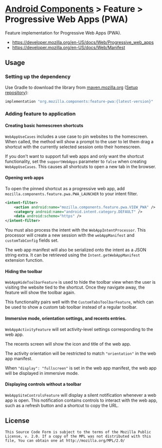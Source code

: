 # [Android Components](../../../README.md) > Feature > Progressive Web Apps (PWA)

Feature implementation for Progressive Web Apps (PWA).

- https://developer.mozilla.org/en-US/docs/Web/Progressive_web_apps
- https://developer.mozilla.org/en-US/docs/Web/Manifest

## Usage

### Setting up the dependency

Use Gradle to download the library from [maven.mozilla.org](https://maven.mozilla.org/) ([Setup repository](../../../README.md#maven-repository)):

```Groovy
implementation "org.mozilla.components:feature-pwa:{latest-version}"
```

### Adding feature to application

#### Creating basic homescreen shortcuts

`WebAppUseCases` includes a use case to pin websites to the homescreen. When called, the method will show a prompt to the user to let them drag a shortcut with the currently selected session onto their homescreen.

If you don't want to support full web apps and only want the shortcut functionality, set the `supportWebApps` parameter to `false` when creating `WebAppUseCases`. This causes all shortcuts to open a new tab in the browser.

#### Opening web apps

To open the pinned shortcut as a progressive web app, add `mozilla.components.feature.pwa.PWA_LAUNCHER` to your intent filter.

```xml
<intent-filter>
    <action android:name="mozilla.components.feature.pwa.VIEW_PWA" />
    <category android:name="android.intent.category.DEFAULT" />
    <data android:scheme="https" />
</intent-filter>
```

You must also process the intent with the `WebAppIntentProcessor`. This processor will create a new session with the `webAppManifest` and `customTabConfig` fields set.

The web app manifest will also be serialized onto the intent as a JSON string extra. It can be retrieved using the `Intent.getWebAppManifest` extension function.

#### Hiding the toolbar

`WebAppHideToolbarFeature` is used to hide the toolbar view when the user is visiting the website tied to the shortcut. Once they navigate away, the feature will show the toolbar again.

This functionality pairs well with the `CustomTabsToolbarFeature`, which can be used to show a custom tab toolbar instead of a regular toolbar.

#### Immersive mode, orientation settings, and recents entries.

`WebAppActivityFeature` will set activity-level settings corresponding to the web app.

The recents screen will show the icon and title of the web app.

The activity orientation will be restricted to match `"orientation"` in the web app manifest.

When `"display": "fullscreen"` is set in the web app manifest, the web app will be displayed in immersive mode.

#### Displaying controls without a toolbar

`WebAppSiteControlsFeature` will display a silent notification whenever a web app is open. This notification contains controls to interact with the web app, such as a refresh button and a shortcut to copy the URL.

## License

    This Source Code Form is subject to the terms of the Mozilla Public
    License, v. 2.0. If a copy of the MPL was not distributed with this
    file, You can obtain one at http://mozilla.org/MPL/2.0/

